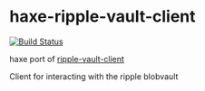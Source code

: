 # haxe-ripple-vault-client

[![Build Status](https://travis-ci.org/darkdarkdragon/haxe-ripple-vault-client.svg?branch=master)](https://travis-ci.org/darkdarkdragon/haxe-ripple-vault-client)

haxe port of [ripple-vault-client](https://github.com/ripple/ripple-vault-client)


Client for interacting with the ripple blobvault
